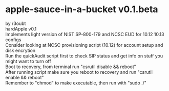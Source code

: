 # apple-sauce-in-a-bucket v0.1.beta
by r3oubt <br />
hardApple v0.1<br />
Implements light version of NIST SP-800-179 and NCSC EUD for 10.12 10.13 configs<br />
Consider looking at NCSC provisioning script (10.12) for account setup and disk encrytion<br />
Run the quickAudit script first to check SIP status and get info on stuff you might want to turn off<br />
Boot to recovery, from terminal run "csrutil disable && reboot"<br />
After running script make sure you reboot to recovery and run "csrutil enable && reboot"<br />
Remember to "chmod" to make executable, then run with "sudo ./"<br />
